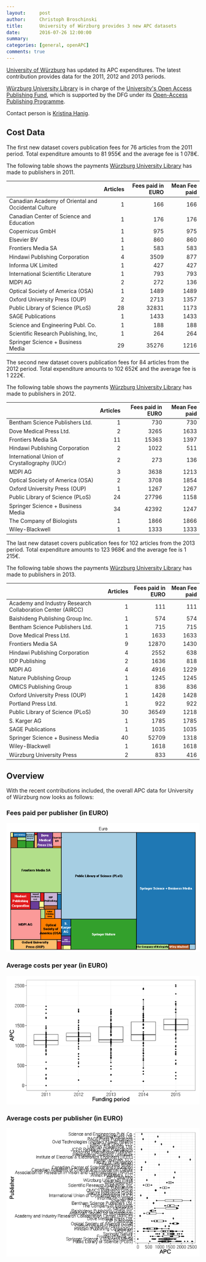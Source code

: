```yaml
---
layout:     post
author:     Christoph Broschinski
title:      University of Würzburg provides 3 new APC datasets
date:       2016-07-26 12:00:00
summary:    
categories: [general, openAPC]
comments: true
---
```





[University of Würzburg](https://www.uni-wuerzburg.de) has updated its APC expenditures. The latest contribution provides data for the 2011, 2012 and 2013 periods.

[Würzburg University Library](http://www.bibliothek.uni-wuerzburg.de) is in charge of the [University's Open Access Publishing Fund](http://www.bibliothek.uni-wuerzburg.de/en/service0/electronic_publishing/open_access/open_access_journals/), which is supported by the DFG under its [Open-Access Publishing Programme](http://www.dfg.de/en/research_funding/programmes/infrastructure/lis/funding_opportunities/open_access/).

Contact person is [Kristina Hanig](<mailto:openaccess@bibliothek.uni-wuerzburg.de>).

## Cost Data



The first new dataset covers publication fees for 76 articles from the 2011 period. Total expenditure amounts to 81 955€ and the average fee is 1 078€.

The following table shows the payments [Würzburg University Library](http://www.bibliothek.uni-wuerzburg.de) has made to publishers in 2011.


|                                                    | Articles| Fees paid in EURO| Mean Fee paid|
|:---------------------------------------------------|--------:|-----------------:|-------------:|
|Canadian Academy of Oriental and Occidental Culture |        1|               166|           166|
|Canadian Center of Science and Education            |        1|               176|           176|
|Copernicus GmbH                                     |        1|               975|           975|
|Elsevier BV                                         |        1|               860|           860|
|Frontiers Media SA                                  |        1|               583|           583|
|Hindawi Publishing Corporation                      |        4|              3509|           877|
|Informa UK Limited                                  |        1|               427|           427|
|International Scientific Literature                 |        1|               793|           793|
|MDPI AG                                             |        2|               272|           136|
|Optical Society of America (OSA)                    |        1|              1489|          1489|
|Oxford University Press (OUP)                       |        2|              2713|          1357|
|Public Library of Science (PLoS)                    |       28|             32831|          1173|
|SAGE Publications                                   |        1|              1433|          1433|
|Science and Engineering Publ. Co.                   |        1|               188|           188|
|Scientific Research Publishing, Inc,                |        1|               264|           264|
|Springer Science + Business Media                   |       29|             35276|          1216|

The second new dataset covers publication fees for 84 articles from the 2012 period. Total expenditure amounts to 102 652€ and the average fee is 1 222€.

The following table shows the payments [Würzburg University Library](http://www.bibliothek.uni-wuerzburg.de) has made to publishers in 2012.


|                                              | Articles| Fees paid in EURO| Mean Fee paid|
|:---------------------------------------------|--------:|-----------------:|-------------:|
|Bentham Science Publishers Ltd.               |        1|               730|           730|
|Dove Medical Press Ltd.                       |        2|              3265|          1633|
|Frontiers Media SA                            |       11|             15363|          1397|
|Hindawi Publishing Corporation                |        2|              1022|           511|
|International Union of Crystallography (IUCr) |        2|               273|           136|
|MDPI AG                                       |        3|              3638|          1213|
|Optical Society of America (OSA)              |        2|              3708|          1854|
|Oxford University Press (OUP)                 |        1|              1267|          1267|
|Public Library of Science (PLoS)              |       24|             27796|          1158|
|Springer Science + Business Media             |       34|             42392|          1247|
|The Company of Biologists                     |        1|              1866|          1866|
|Wiley-Blackwell                               |        1|              1333|          1333|

The last new dataset covers publication fees for 102 articles from the 2013 period. Total expenditure amounts to 123 968€ and the average fee is 1 215€.

The following table shows the payments [Würzburg University Library](http://www.bibliothek.uni-wuerzburg.de) has made to publishers in 2013.


|                                                           | Articles| Fees paid in EURO| Mean Fee paid|
|:----------------------------------------------------------|--------:|-----------------:|-------------:|
|Academy and Industry Research Collaboration Center (AIRCC) |        1|               111|           111|
|Baishideng Publishing Group Inc.                           |        1|               574|           574|
|Bentham Science Publishers Ltd.                            |        1|               715|           715|
|Dove Medical Press Ltd.                                    |        1|              1633|          1633|
|Frontiers Media SA                                         |        9|             12870|          1430|
|Hindawi Publishing Corporation                             |        4|              2552|           638|
|IOP Publishing                                             |        2|              1636|           818|
|MDPI AG                                                    |        4|              4916|          1229|
|Nature Publishing Group                                    |        1|              1245|          1245|
|OMICS Publishing Group                                     |        1|               836|           836|
|Oxford University Press (OUP)                              |        1|              1428|          1428|
|Portland Press Ltd.                                        |        1|               922|           922|
|Public Library of Science (PLoS)                           |       30|             36549|          1218|
|S. Karger AG                                               |        1|              1785|          1785|
|SAGE Publications                                          |        1|              1035|          1035|
|Springer Science + Business Media                          |       40|             52709|          1318|
|Wiley-Blackwell                                            |        1|              1618|          1618|
|Würzburg University Press                                  |        2|               833|           416|

## Overview

With the recent contributions included, the overall APC data for University of Würzburg now looks as follows: 

### Fees paid per publisher (in EURO)

![plot of chunk tree_wuerzburg_2016-07-26](/figure/tree_wuerzburg_2016-07-26-1.png) 

###  Average costs per year (in EURO)

![plot of chunk box_wuerzburg_year_2016-07-26](/figure/box_wuerzburg_year_2016-07-26-1.png) 

###  Average costs per publisher (in EURO)

![plot of chunk box_wuerzburg_publisher_2016-07-26](/figure/box_wuerzburg_publisher_2016-07-26-1.png) 
